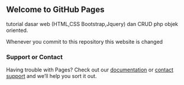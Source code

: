 ## Welcome to GitHub Pages

tutorial dasar web (HTML,CSS Bootstrap,Jquery) dan CRUD php objek oriented.

Whenever you commit to this repository this website is changed

### Support or Contact

Having trouble with Pages? Check out our [documentation](https://docs.github.com/categories/github-pages-basics/) or [contact support](https://support.github.com/contact) and we’ll help you sort it out.
